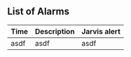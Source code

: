 ## List of Alarms

| Time | Description | Jarvis alert |
| ---- | ----------- | ------------ |
| asdf | asdf | asdf |
